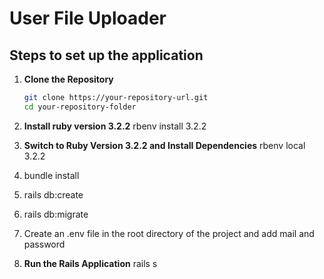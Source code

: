 # User File Uploader

## Steps to set up the application

1. **Clone the Repository**
   ```bash
   git clone https://your-repository-url.git
   cd your-repository-folder

2. **Install ruby version 3.2.2**
   rbenv install 3.2.2

2. **Switch to Ruby Version 3.2.2 and Install Dependencies** 
   rbenv local 3.2.2

3. bundle install
4. rails db:create
5. rails db:migrate
6. Create an .env file in the root directory of the project and add mail and password
7. **Run the Rails Application**
   rails s

